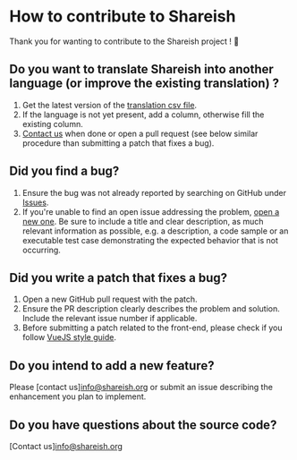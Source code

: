 # How to contribute to Shareish

Thank you for wanting to contribute to the Shareish project ! :green_heart:

## Do you want to translate Shareish into another language (or improve the existing translation) ?
1. Get the latest version of the [translation csv file](https://github.com/shareish/shareish/blob/main/frontend/src/locales/translations.csv).
2. If the language is not yet present, add a column, otherwise fill the existing column.
3. [Contact us](info@shareish.org) when done or open a pull request (see below similar procedure than submitting a patch that fixes a bug).

## Did you find a bug?
1. Ensure the bug was not already reported by searching on GitHub under [Issues](https://github.com/shareish/shareish/issues).
2. If you're unable to find an open issue addressing the problem, [open a new one](https://github.com/shareish/shareish/issues/new). Be sure to include a title and clear description, as much relevant information as possible, e.g. a description, a code sample or an executable test case demonstrating the expected behavior that is not occurring.

## Did you write a patch that fixes a bug?
1. Open a new GitHub pull request with the patch.
2. Ensure the PR description clearly describes the problem and solution. Include the relevant issue number if applicable.
3. Before submitting a patch related to the front-end, please check if you follow [VueJS style guide](https://v2.vuejs.org/v2/style-guide/?redirect=true).

## Do you intend to add a new feature?
Please [contact us]<info@shareish.org> or submit an issue describing the enhancement you plan to implement.

## Do you have questions about the source code?
[Contact us]<info@shareish.org>






